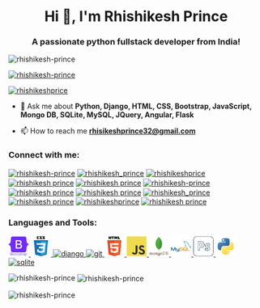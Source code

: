 <h1  align="center">Hi 👋, I'm Rhishikesh Prince</h1>
<h3 align="center">A passionate python fullstack developer from India!</h3>

<p align="left"> <img src="https://komarev.com/ghpvc/?username=rhishikesh-prince&label=Profile%20views&color=0e75b6&style=flat" alt="rhishikesh-prince" /> </p>


<p align="left"> <a href="https://github.com/ryo-ma/github-profile-trophy"><img src="https://github-profile-trophy.vercel.app/?username=rhishikesh-prince" alt="rhishikesh-prince" /></a> </p>

<p align="left"> <a href="https://twitter.com/rhishikeshprice" target="blank"><img src="https://img.shields.io/twitter/follow/rhishikeshprice?logo=twitter&style=for-the-badge" alt="rhishikeshprice" /></a> </p>



- 💬 Ask me about **Python, Django, HTML, CSS, Bootstrap, JavaScript, Mongo DB, SQLite, MySQL, JQuery, Angular, Flask**

- 📫 How to reach me **rhisikeshprince32@gmail.com**


<h3 align="left">Connect with me:</h3>
<p align="left">
<a href="https://codepen.io/rhishikesh-prince" target="blank"><img align="center" src="https://raw.githubusercontent.com/rahuldkjain/github-profile-readme-generator/master/src/images/icons/Social/codepen.svg" alt="rhishikesh-prince" height="30" width="40" /></a>
<a href="https://dev.to/rhishikesh_prince" target="blank"><img align="center" src="https://raw.githubusercontent.com/rahuldkjain/github-profile-readme-generator/master/src/images/icons/Social/devto.svg" alt="rhishikesh_prince" height="30" width="40" /></a>
<a href="https://twitter.com/rhishikeshprice" target="blank"><img align="center" src="https://raw.githubusercontent.com/rahuldkjain/github-profile-readme-generator/master/src/images/icons/Social/twitter.svg" alt="rhishikeshprice" height="30" width="40" /></a>
<a href="https://www.linkedin.com/in/rhishikesh-prince-8ab923240/" target="blank"><img align="center" src="https://raw.githubusercontent.com/rahuldkjain/github-profile-readme-generator/master/src/images/icons/Social/linked-in-alt.svg" alt="rhishikesh prince" height="30" width="40" /></a>
<a href="https://stackoverflow.com/users/rhishikesh prince" target="blank"><img align="center" src="https://raw.githubusercontent.com/rahuldkjain/github-profile-readme-generator/master/src/images/icons/Social/stack-overflow.svg" alt="rhishikesh prince" height="30" width="40" /></a>
<a href="https://codesandbox.com/rhishikesh-prince" target="blank"><img align="center" src="https://raw.githubusercontent.com/rahuldkjain/github-profile-readme-generator/master/src/images/icons/Social/codesandbox.svg" alt="rhishikesh-prince" height="30" width="40" /></a>
<a href="https://kaggle.com/rhishikesh prince" target="blank"><img align="center" src="https://raw.githubusercontent.com/rahuldkjain/github-profile-readme-generator/master/src/images/icons/Social/kaggle.svg" alt="rhishikesh prince" height="30" width="40" /></a>
<a href="https://fb.com/rhishikesh prince" target="blank"><img align="center" src="https://raw.githubusercontent.com/rahuldkjain/github-profile-readme-generator/master/src/images/icons/Social/facebook.svg" alt="rhishikesh prince" height="30" width="40" /></a>
<a href="https://instagram.com/rhishikesh_prince" target="blank"><img align="center" src="https://raw.githubusercontent.com/rahuldkjain/github-profile-readme-generator/master/src/images/icons/Social/instagram.svg" alt="rhishikesh_prince" height="30" width="40" /></a>
<a href="https://dribbble.com/rhishikesh prince" target="blank"><img align="center" src="https://raw.githubusercontent.com/rahuldkjain/github-profile-readme-generator/master/src/images/icons/Social/dribbble.svg" alt="rhishikesh prince" height="30" width="40" /></a>
<a href="https://hashnode.com/rhishikeshprince" target="blank"><img align="center" src="https://raw.githubusercontent.com/rahuldkjain/github-profile-readme-generator/master/src/images/icons/Social/hashnode.svg" alt="rhishikeshprince" height="30" width="40" /></a>
<a href="https://www.codechef.com/users/rhishikesh prince" target="blank"><img align="center" src="https://cdn.jsdelivr.net/npm/simple-icons@3.1.0/icons/codechef.svg" alt="rhishikesh prince" height="30" width="40" /></a>
</p>

<h3 align="left">Languages and Tools:</h3>
<p align="left"> <a href="https://getbootstrap.com" target="_blank" rel="noreferrer"> <img src="https://raw.githubusercontent.com/devicons/devicon/master/icons/bootstrap/bootstrap-plain-wordmark.svg" alt="bootstrap" width="40" height="40"/> </a> <a href="https://www.w3schools.com/css/" target="_blank" rel="noreferrer"> <img src="https://raw.githubusercontent.com/devicons/devicon/master/icons/css3/css3-original-wordmark.svg" alt="css3" width="40" height="40"/> </a> <a href="https://www.djangoproject.com/" target="_blank" rel="noreferrer"> <img src="https://cdn.worldvectorlogo.com/logos/django.svg" alt="django" width="40" height="40"/> </a> <a href="https://git-scm.com/" target="_blank" rel="noreferrer"> <img src="https://www.vectorlogo.zone/logos/git-scm/git-scm-icon.svg" alt="git" width="40" height="40"/> </a> <a href="https://www.w3.org/html/" target="_blank" rel="noreferrer"> <img src="https://raw.githubusercontent.com/devicons/devicon/master/icons/html5/html5-original-wordmark.svg" alt="html5" width="40" height="40"/> </a> <a href="https://developer.mozilla.org/en-US/docs/Web/JavaScript" target="_blank" rel="noreferrer"> <img src="https://raw.githubusercontent.com/devicons/devicon/master/icons/javascript/javascript-original.svg" alt="javascript" width="40" height="40"/> </a> <a href="https://www.mongodb.com/" target="_blank" rel="noreferrer"> <img src="https://raw.githubusercontent.com/devicons/devicon/master/icons/mongodb/mongodb-original-wordmark.svg" alt="mongodb" width="40" height="40"/> </a> <a href="https://www.mysql.com/" target="_blank" rel="noreferrer"> <img src="https://raw.githubusercontent.com/devicons/devicon/master/icons/mysql/mysql-original-wordmark.svg" alt="mysql" width="40" height="40"/> </a> <a href="https://www.photoshop.com/en" target="_blank" rel="noreferrer"> <img src="https://raw.githubusercontent.com/devicons/devicon/master/icons/photoshop/photoshop-line.svg" alt="photoshop" width="40" height="40"/> </a> <a href="https://www.python.org" target="_blank" rel="noreferrer"> <img src="https://raw.githubusercontent.com/devicons/devicon/master/icons/python/python-original.svg" alt="python" width="40" height="40"/> </a> <a href="https://www.sqlite.org/" target="_blank" rel="noreferrer"> <img src="https://www.vectorlogo.zone/logos/sqlite/sqlite-icon.svg" alt="sqlite" width="40" height="40"/> </a> </p>

<p><img align="left" src="https://github-readme-stats.vercel.app/api/top-langs?username=rhishikesh-prince&show_icons=true&locale=en&layout=compact" alt="rhishikesh-prince" /></p>

<p>&nbsp;<img align="center" src="https://github-readme-stats.vercel.app/api?username=rhishikesh-prince&show_icons=true&locale=en" alt="rhishikesh-prince" /></p>

<p><img align="center" src="https://github-readme-streak-stats.herokuapp.com/?user=rhishikesh-prince&" alt="rhishikesh-prince" /></p>

